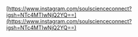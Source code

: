 [https://www.instagram.com/soulscienceconnect?igsh=NTc4MTIwNjQ2YQ==](https://www.instagram.com/soulscienceconnect?igsh=NTc4MTIwNjQ2YQ==)